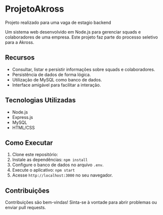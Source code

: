 # ProjetoAkross
Projeto realizado para uma vaga de estagio backend

Um sistema web desenvolvido em Node.js para gerenciar squads e colaboradores de uma empresa. Este projeto faz parte do processo seletivo para a Akross.

## Recursos

- Consultar, listar e persistir informações sobre squads e colaboradores.
- Persistência de dados de forma lógica.
- Utilização de MySQL como banco de dados.
- Interface amigável para facilitar a interação.

## Tecnologias Utilizadas

- Node.js
- Express.js
- MySQL
- HTML/CSS

## Como Executar

1. Clone este repositório: 
2. Instale as dependências: `npm install`
3. Configure o banco de dados no arquivo `.env`.
4. Execute o aplicativo: `npm start`
5. Acesse `http://localhost:3000` no seu navegador.

## Contribuições

Contribuições são bem-vindas! Sinta-se à vontade para abrir problemas ou enviar pull requests.


